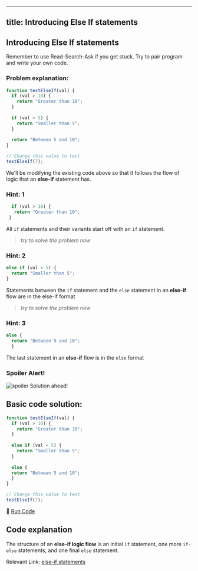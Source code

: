 
---
title: Introducing Else If statements
---
## Introducing Else If statements

 Remember to use Read-Search-Ask if you get stuck. Try to pair program and write your own code.

 ### Problem explanation:
```javascript
function testElseIf(val) {
  if (val > 10) {
    return "Greater than 10";
  }
  
  if (val < 5) {
    return "Smaller than 5";
  }
  
  return "Between 5 and 10";
}

// Change this value to test
testElseIf(7);
```
We'll be modifying the existing code above so that it follows the flow of logic that an **else-if** statement has.

 ### Hint: 1
 ``` javascript
   if (val > 10) {
    return "Greater than 10";
  }
  ```
  All `if` statements and their variants start off with an `if` statement.
> _try to solve the problem now_
 
 ### Hint: 2
  ``` javascript
  else if (val < 5) {
    return "Smaller than 5";
  }
  ```
  Statements between the `if` statement and the `else` statement in an **else-if** flow are in the else-if format
> _try to solve the problem now_
 
 ### Hint: 3
``` javascript
else {
  return "Between 5 and 10";
  }
 ```
 The last statement in an **else-if** flow is in the `else` format
 ### Spoiler Alert!
![spoiler](http://discourse-user-assets.s3.amazonaws.com/original/2X/2/2d6c412a50797771301e7ceabd554cef4edcd74d.gif)
 Solution ahead!
 ## Basic code solution:
```javascript
function testElseIf(val) {
  if (val > 10) {
    return "Greater than 10";
  }
  
  else if (val < 5) {
    return "Smaller than 5";
  }
  
  else {
  return "Between 5 and 10";
  }
}

// Change this value to test
testElseIf(7);
```
:rocket: [Run Code](https://repl.it/@RyanPisuena/GoldenWorriedRuntime)
 ## Code explanation
The structure of an **else-if logic flow** is an initial `if` statement, one more `if-else` statements, and one final `else` statement.
 
 Relevant Link:  [else-if statements](https://developer.mozilla.org/en-US/docs/Web/JavaScript/Reference/Statements/if...else)


<!--stackedit_data:
eyJoaXN0b3J5IjpbMTc2OTMxNjYxMCwtMTI1Mzg4MjM3OCwtMT
Q0NDA4NDI0NCwtMTA5MjAxNjYzNSwyOTE0NzAxOCwtMTkzNTQx
NjIzMCwtMTcwMzQ5MTQ2NSwtMTMwNzE3OTQ2NSwxNTE2NDcyMD
gyLC0zODkxMjQ1NTQsLTg5NzE4NzYxMiwyOTgwMDI1MTksOTk4
MDg1OTI3LC0xMzM3MjcwNTg2LC0xNTA4OTEyMzE0LC03NzQyMT
AyMzIsLTIwMzA0NzE5MjksNTQyNDczMjU4LDE3NTg0ODE5MjJd
fQ==
-->